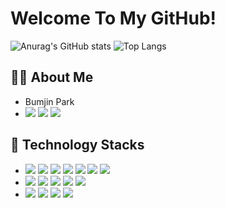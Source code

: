 # Welcome To My GitHub!

![Anurag's GitHub stats](https://github-readme-stats-sand-six-91.vercel.app/api?username=pbj0922&show_icons=true&count_private=true&line_height=24&theme=dracula&hide=stars)
![Top Langs](https://github-readme-stats-sand-six-91.vercel.app/api/top-langs/?username=pbj0922&layout=compact&theme=dracula)

## 🙋‍♂️ About Me
- Bumjin Park
- <span><a href="mailto:qkrqjawls0922@gmail.com" target="_blank"><img src="https://img.shields.io/badge/qkrqjawls0922@gmail.com-d14836?style=flat&logo=Gmail&logoColor=white"/></a></span>
<span><a href="https://velog.io/@bpark14" target="_blank"><img src="https://img.shields.io/badge/Velog-20c997?style=flat&logo=Vimeo&logoColor=white"/></a></span>
<span><a href="https://github.com/pbj0922" target="_blank"><img src="http://img.shields.io/badge/Github-181717?style=flat&logo=github&logoColor=white"/></a></span>

## 🔨 Technology Stacks
- <span><img src="https://img.shields.io/badge/HTML-e34f26?style=flat&logo=html5&logoColor=white"/></span>
<span><img src="https://img.shields.io/badge/CSS-1572b6?style=flat&logo=css3&logoColor=white"/></span>
<span><img src="https://img.shields.io/badge/JavaScript-dbab09?style=flat&logo=javascript&logoColor=white"/></span>
<span><img src="https://img.shields.io/badge/TypeScript-3178C6?style=flat&logo=typescript&logoColor=white"/></span>
<span><img src="https://img.shields.io/badge/React-61dafb?style=flat&logo=react&logoColor=white"/></span>
<span><img src="https://img.shields.io/badge/Next.js-000000?style=flat&logo=next-dot-js&logoColor=white"/></span>
<span><img src="https://img.shields.io/badge/Tailwind CSS-06B6D4?style=flat&logo=next-dot-js&logoColor=white"/></span><br/>
- <span><img src="https://img.shields.io/badge/Solidity-D1AB66?style=flat&logo=solidity&logoColor=white"/></span>
<span><img src="https://img.shields.io/badge/Prisma-2D3748?style=flat&logo=prisma&logoColor=white"/></span>
<span><img src="https://img.shields.io/badge/Friebase-FFCA28?style=flat&logo=firebase&logoColor=white"/></span>
<span><img src="https://img.shields.io/badge/Git-F05032?style=flat&logo=git&logoColor=white"/></span>
<span><img src="https://img.shields.io/badge/Vercel-000000?style=flat&logo=vercel&logoColor=white"/></span>
- <span><img src="https://img.shields.io/badge/Unity-181717?style=flat&logo=unity&logoColor=white"/></span>
<span><img src="https://img.shields.io/badge/C-A8B9CC?style=flat&logo=c&logoColor=white"/></span>
<span><img src="https://img.shields.io/badge/C++-00599C?style=flat&logo=cplusplus&logoColor=white"/></span>
<span><img src="https://img.shields.io/badge/C++-00599C?style=flat&logo=csharp&logoColor=white"/></span>
